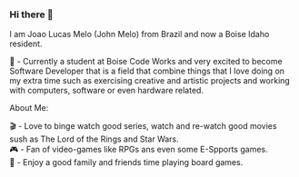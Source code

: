 ### Hi there 👋

I am Joao Lucas Melo (John Melo) from Brazil and now a Boise Idaho resident.

🌱 - Currently a student at Boise Code Works and very excited to become Software Developer that is a field that combine things that I love doing on my extra time such as exercising creative and artistic projects and working with computers, software or even hardware related.


About Me:

🎬 - Love to binge watch good series, watch and re-watch good movies sush as The Lord of the Rings and Star Wars. <br>
🎮 - Fan of video-games like RPGs ans even some E-Spports games. <br>
🎲 - Enjoy a good family and friends time playing board games. <br>



